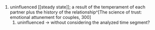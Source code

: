 1. uninfluenced [[steady state]]; a result of the temperament of each partner plus the history of the relationship^[The science of trust: emotional attunement for couples, 300]
	1. uninfluenced → without considering the analyzed time segment?